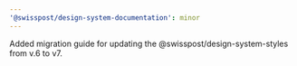 ```yaml
---
'@swisspost/design-system-documentation': minor
---
```


Added migration guide for updating the @swisspost/design-system-styles from v.6 to v7.
